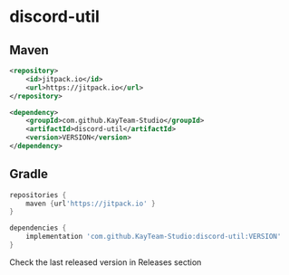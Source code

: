 # discord-util

## Maven
```XML
<repository>
    <id>jitpack.io</id>
    <url>https://jitpack.io</url>
</repository>
```

```XML
<dependency>
    <groupId>com.github.KayTeam-Studio</groupId>
    <artifactId>discord-util</artifactId>
    <version>VERSION</version>
</dependency>
```
## Gradle
```groovy
repositories {
    maven {url'https://jitpack.io' }
}
```
 
```groovy
dependencies {
    implementation 'com.github.KayTeam-Studio:discord-util:VERSION'
}
```
Check the last released version in Releases section
